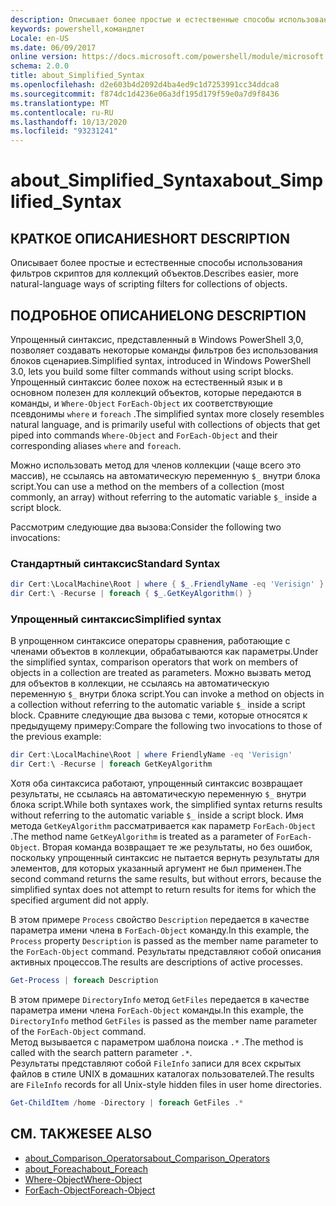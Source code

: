 ```yaml
---
description: Описывает более простые и естественные способы использования фильтров скриптов для коллекций объектов.
keywords: powershell,командлет
Locale: en-US
ms.date: 06/09/2017
online version: https://docs.microsoft.com/powershell/module/microsoft.powershell.core/about/about_simplified_syntax?view=powershell-6&WT.mc_id=ps-gethelp
schema: 2.0.0
title: about_Simplified_Syntax
ms.openlocfilehash: d2e603b4d2092d4ba4ed9c1d7253991cc34ddca8
ms.sourcegitcommit: f874dc1d4236e06a3df195d179f59e0a7d9f8436
ms.translationtype: MT
ms.contentlocale: ru-RU
ms.lasthandoff: 10/13/2020
ms.locfileid: "93231241"
---
```

# <a name="about_simplified_syntax"></a><span data-ttu-id="0fd63-104">about_Simplified_Syntax</span><span class="sxs-lookup"><span data-stu-id="0fd63-104">about_Simplified_Syntax</span></span>

## <a name="short-description"></a><span data-ttu-id="0fd63-105">КРАТКОЕ ОПИСАНИЕ</span><span class="sxs-lookup"><span data-stu-id="0fd63-105">SHORT DESCRIPTION</span></span>
<span data-ttu-id="0fd63-106">Описывает более простые и естественные способы использования фильтров скриптов для коллекций объектов.</span><span class="sxs-lookup"><span data-stu-id="0fd63-106">Describes easier, more natural-language ways of scripting filters for collections of objects.</span></span>

## <a name="long-description"></a><span data-ttu-id="0fd63-107">ПОДРОБНОЕ ОПИСАНИЕ</span><span class="sxs-lookup"><span data-stu-id="0fd63-107">LONG DESCRIPTION</span></span>

<span data-ttu-id="0fd63-108">Упрощенный синтаксис, представленный в Windows PowerShell 3,0, позволяет создавать некоторые команды фильтров без использования блоков сценариев.</span><span class="sxs-lookup"><span data-stu-id="0fd63-108">Simplified syntax, introduced in Windows PowerShell 3.0, lets you build some filter commands without using script blocks.</span></span> <span data-ttu-id="0fd63-109">Упрощенный синтаксис более похож на естественный язык и в основном полезен для коллекций объектов, которые передаются в команды, и `Where-Object` `ForEach-Object` их соответствующие псевдонимы `where` и `foreach` .</span><span class="sxs-lookup"><span data-stu-id="0fd63-109">The simplified syntax more closely resembles natural language, and is primarily useful with collections of objects that get piped into commands `Where-Object` and `ForEach-Object` and their corresponding aliases `where` and `foreach`.</span></span>

<span data-ttu-id="0fd63-110">Можно использовать метод для членов коллекции (чаще всего это массив), не ссылаясь на автоматическую переменную `$_` внутри блока script.</span><span class="sxs-lookup"><span data-stu-id="0fd63-110">You can use a method on the members of a collection (most commonly, an array) without referring to the automatic variable `$_` inside a script block.</span></span>

<span data-ttu-id="0fd63-111">Рассмотрим следующие два вызова:</span><span class="sxs-lookup"><span data-stu-id="0fd63-111">Consider the following two invocations:</span></span>

### <a name="standard-syntax"></a><span data-ttu-id="0fd63-112">Стандартный синтаксис</span><span class="sxs-lookup"><span data-stu-id="0fd63-112">Standard Syntax</span></span>

```powershell
dir Cert:\LocalMachine\Root | where { $_.FriendlyName -eq 'Verisign' }
dir Cert:\ -Recurse | foreach { $_.GetKeyAlgorithm() }
```

### <a name="simplified-syntax"></a><span data-ttu-id="0fd63-113">Упрощенный синтаксис</span><span class="sxs-lookup"><span data-stu-id="0fd63-113">Simplified syntax</span></span>

<span data-ttu-id="0fd63-114">В упрощенном синтаксисе операторы сравнения, работающие с членами объектов в коллекции, обрабатываются как параметры.</span><span class="sxs-lookup"><span data-stu-id="0fd63-114">Under the simplified syntax, comparison operators that work on members of objects in a collection are treated as parameters.</span></span> <span data-ttu-id="0fd63-115">Можно вызвать метод для объектов в коллекции, не ссылаясь на автоматическую переменную `$_` внутри блока script.</span><span class="sxs-lookup"><span data-stu-id="0fd63-115">You can invoke a method on objects in a collection without referring to the automatic variable `$_` inside a script block.</span></span>
<span data-ttu-id="0fd63-116">Сравните следующие два вызова с теми, которые относятся к предыдущему примеру:</span><span class="sxs-lookup"><span data-stu-id="0fd63-116">Compare the following two invocations to those of the previous example:</span></span>
```powershell
dir Cert:\LocalMachine\Root | where FriendlyName -eq 'Verisign'
dir Cert:\ -Recurse | foreach GetKeyAlgorithm
```

<span data-ttu-id="0fd63-117">Хотя оба синтаксиса работают, упрощенный синтаксис возвращает результаты, не ссылаясь на автоматическую переменную `$_` внутри блока script.</span><span class="sxs-lookup"><span data-stu-id="0fd63-117">While both syntaxes work, the simplified syntax returns results without referring to the automatic variable `$_` inside a script block.</span></span>
<span data-ttu-id="0fd63-118">Имя метода `GetKeyAlgorithm` рассматривается как параметр `ForEach-Object` .</span><span class="sxs-lookup"><span data-stu-id="0fd63-118">The method name `GetKeyAlgorithm` is treated as a parameter of `ForEach-Object`.</span></span>
<span data-ttu-id="0fd63-119">Вторая команда возвращает те же результаты, но без ошибок, поскольку упрощенный синтаксис не пытается вернуть результаты для элементов, для которых указанный аргумент не был применен.</span><span class="sxs-lookup"><span data-stu-id="0fd63-119">The second command returns the same results, but without errors, because the simplified syntax does not attempt to return results for items for which the specified argument did not apply.</span></span>

<span data-ttu-id="0fd63-120">В этом примере `Process` свойство `Description` передается в качестве параметра имени члена в `ForEach-Object` команду.</span><span class="sxs-lookup"><span data-stu-id="0fd63-120">In this example, the `Process` property `Description` is passed as the member name parameter to the `ForEach-Object` command.</span></span> <span data-ttu-id="0fd63-121">Результаты представляют собой описания активных процессов.</span><span class="sxs-lookup"><span data-stu-id="0fd63-121">The results are descriptions of active processes.</span></span>

```powershell
Get-Process | foreach Description
```

<span data-ttu-id="0fd63-122">В этом примере `DirectoryInfo` метод `GetFiles` передается в качестве параметра имени члена `ForEach-Object` команды.</span><span class="sxs-lookup"><span data-stu-id="0fd63-122">In this example, the `DirectoryInfo` method `GetFiles` is passed as the member name parameter of the `ForEach-Object` command.</span></span>  
<span data-ttu-id="0fd63-123">Метод вызывается с параметром шаблона поиска `.*` .</span><span class="sxs-lookup"><span data-stu-id="0fd63-123">The method is called with the search pattern parameter `.*`.</span></span>  
<span data-ttu-id="0fd63-124">Результаты представляют собой `FileInfo` записи для всех скрытых файлов в стиле UNIX в домашних каталогах пользователей.</span><span class="sxs-lookup"><span data-stu-id="0fd63-124">The results are `FileInfo` records for all Unix-style hidden files in user home directories.</span></span> 

```powershell
Get-ChildItem /home -Directory | foreach GetFiles .*
```

## <a name="see-also"></a><span data-ttu-id="0fd63-125">СМ. ТАКЖЕ</span><span class="sxs-lookup"><span data-stu-id="0fd63-125">SEE ALSO</span></span>

- [<span data-ttu-id="0fd63-126">about_Comparison_Operators</span><span class="sxs-lookup"><span data-stu-id="0fd63-126">about_Comparison_Operators</span></span>](about_Comparison_Operators.md)
- [<span data-ttu-id="0fd63-127">about_Foreach</span><span class="sxs-lookup"><span data-stu-id="0fd63-127">about_Foreach</span></span>](about_Foreach.md)
- [<span data-ttu-id="0fd63-128">Where-Object</span><span class="sxs-lookup"><span data-stu-id="0fd63-128">Where-Object</span></span>](xref:Microsoft.PowerShell.Core.Where-Object)
- [<span data-ttu-id="0fd63-129">ForEach-Object</span><span class="sxs-lookup"><span data-stu-id="0fd63-129">Foreach-Object</span></span>](xref:Microsoft.PowerShell.Core.ForEach-Object)
